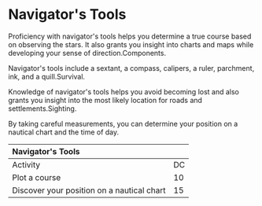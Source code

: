 # Navigator's Tools



 

Proficiency with navigator's tools helps you determine a true course based on observing the stars. It also grants you insight into charts and maps while developing your sense of direction.Components. 

Navigator's tools include a sextant, a compass, calipers, a ruler, parchment, ink, and a quill.Survival. 

Knowledge of navigator's tools helps you avoid becoming lost and also grants you insight into the most likely location for roads and settlements.Sighting. 

By taking careful measurements, you can determine your position on a nautical chart and the time of day.

| Navigator's Tools |  |
| :--- | :--- |
| Activity | DC |
| Plot a course | 10 |
| Discover your position on a nautical chart | 15 |

